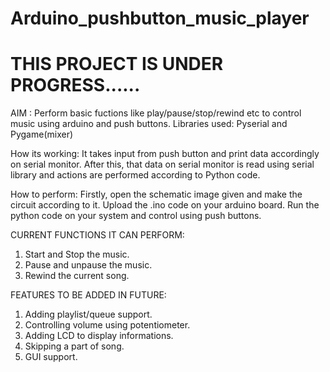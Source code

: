 # Arduino_pushbutton_music_player
# THIS PROJECT IS UNDER PROGRESS......

AIM : Perform basic fuctions like play/pause/stop/rewind etc to control music using arduino and push buttons.
Libraries used: Pyserial and Pygame(mixer)

How its working:
It takes input from push button and print data accordingly on serial monitor. After this, that data on serial monitor is read using serial library and actions are performed according to Python code.

How to perform:
Firstly, open the schematic image given and make the circuit according to it.
Upload the .ino code on your arduino board.
Run the python code on your system and control using push buttons.

CURRENT FUNCTIONS IT CAN PERFORM:
1) Start and Stop the music.
2) Pause and unpause the music.
3) Rewind the current song.

FEATURES TO BE ADDED IN FUTURE:
1) Adding playlist/queue support.
2) Controlling volume using potentiometer.
3) Adding LCD to display informations.
4) Skipping a part of song.
5) GUI support.
